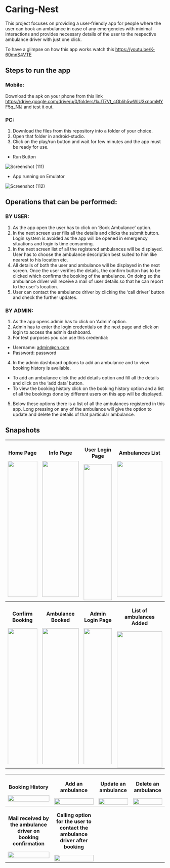 # Caring-Nest
This project focuses on providing a user-friendly app for people where the user can book an ambulance in case of any emergencies with minimal interactions and provides necessary details of the user to the respective ambulance driver with just one click.

To have a glimpse on how this app works watch this https://youtu.be/K-60mnS4VTE 

## Steps to run the app
### Mobile:
Download the apk on your phone from this link https://drive.google.com/drive/u/0/folders/1xJT7Vt_cGblih5wWIU3xnomMYF5q_NIJ and test it out.
### PC:
1. Download the files from this repository into a folder of your choice.
2. Open that folder in android-studio. 
3. Click on the play/run button and wait for few minutes and the app must be ready for use.
 * Run Button

![Screenshot (111)](https://user-images.githubusercontent.com/65860350/148649936-e81b40b0-2935-49b2-857e-c3ece8928923.png)
 * App running on Emulator

![Screenshot (112)](https://user-images.githubusercontent.com/65860350/148649940-a02c7b03-7c5c-4f39-a6ca-9792efb83392.png)

## Operations that can be performed:
### BY USER:
1. As the app open the user has to click on ‘Book Ambulance’ option.
2. In the next screen user fills all the details and clicks the submit button. 
Login system is avoided as the app will be opened in emergency situations and login is time consuming.
4. In the next screen list of all the registered ambulances will be displayed.
User has to choose the ambulance description best suited to him like
nearest to his location etc.
4. All details of both the user and ambulance will be displayed in the next
screen. Once the user verifies the details, the confirm button has to be
clicked which confirms the booking of the ambulance. On doing so the 
ambulance driver will receive a mail of user details so that he can report to the user's location.
5. User can contact the ambulance driver by clicking the ‘call driver’ button
and check the further updates.

### BY ADMIN:
1. As the app opens admin has to click on ‘Admin’ option.
2. Admin has to enter the login credentials on the next page and click on
login to access the admin dashboard.
3. For test purposes you can use this credential:
 * Username: admin@cn.com
 * Password: password
4. In the admin dashboard options to add an ambulance and to view
booking history is available.
 * To add an ambulance click the add details option and fill all the
details and click on the ‘add data’ button.
 * To view the booking history click on the booking history option
and a list of all the bookings done by different users on this app
will be displayed.
5. Below these options there is a list of all the ambulances registered in this
app. Long pressing on any of the ambulance will give the option to
update and delete the details of that particular ambulance. 

## Snapshots
| <p><b>Home Page</b></p><img src="https://user-images.githubusercontent.com/65860350/148651125-7ebc34a2-ee54-4c74-9363-27e127824ef6.jpg" width="100%" height="430px"> | <p><b>Info Page</b></p> <img src="https://user-images.githubusercontent.com/65860350/148673221-77cc5e18-22e4-47d0-a2dc-94daf6132ec5.jpg" width="100%" height="430px">|<p><b>User Login Page</b></p> <img src="https://user-images.githubusercontent.com/65860350/148673229-9f81ef89-4911-4687-9b8d-0a3a6bd145d3.jpg" width="100%" height="430px">| <p><b>Ambulances List</b></p> <img src="https://user-images.githubusercontent.com/65860350/148673237-7616d242-a812-4bdb-970d-51b0fe88cc91.jpg" width="100%" height="430px">|
|:-------------------------:|:-------------------------:|:-------------------------:|:-------------------------:|
|<p><b>Confirm Booking</b></p><img src="https://user-images.githubusercontent.com/65860350/148673239-31466566-d478-47b8-9abd-8df0554cbe65.jpg" width="100%" height="430px"> | <p><b>Ambulance Booked</b></p> <img src="https://user-images.githubusercontent.com/65860350/148673240-4efefb29-8dac-4a79-a116-c3cbedf1f88f.jpg" width="100%" height="430px">|<p><b>Admin Login Page</b></p> <img src="https://user-images.githubusercontent.com/65860350/148673242-21e9996c-57c2-4c8d-93fd-21a1c7a7cd50.jpg" width="100%" height="430px">| <p><b>List of ambulances Added</b></p> <img src="https://user-images.githubusercontent.com/65860350/148673248-dd75fc6e-73f4-4013-ae2a-ee764b5ab499.jpg" width="100%" height="430px">|

|<p><b>Booking History</b></p><img src="https://user-images.githubusercontent.com/65860350/148673249-4dee552f-5771-427f-8e4d-384c0799a66d.jpg" width="100%"> | <p><b>Add an ambulance</b></p> <img src="https://user-images.githubusercontent.com/65860350/148673251-e6920bc5-d5ca-4ce2-8be2-7aba64575c5e.jpg" width="100%">|<p><b>Update an ambulance</b></p> <img src="https://user-images.githubusercontent.com/65860350/148673253-2662e1b8-1012-497f-9726-2b0233314f14.jpg" width="100%">| <p><b>Delete an ambulance</b></p> <img src="https://user-images.githubusercontent.com/65860350/148673255-98d365a5-dc5b-48d7-a61a-ee72aab48fe2.jpg" width="100%">|
|:-------------------------:|:-------------------------:|:-------------------------:|:-------------------------:|
|<p><b>Mail received by the ambulance driver on booking confirmation</b></p><img src="https://user-images.githubusercontent.com/65860350/148673847-b2959374-100a-4caf-b264-53c35dd15e61.png" width="100%"> | <p><b>Calling option for the user to contact the ambulance driver after booking</b></p> <img src="https://user-images.githubusercontent.com/65860350/148673848-5d9561ac-e4db-48b1-b96c-05ba8f8180bb.png" width="100%">|

